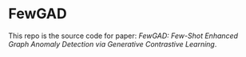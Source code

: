 # FewGAD

This repo is the source code for paper: *FewGAD: Few-Shot Enhanced Graph Anomaly Detection via Generative Contrastive Learning*.
